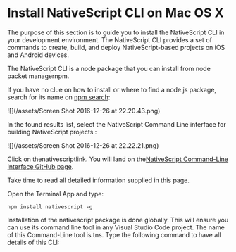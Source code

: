 # Install NativeScript CLI on Mac OS X

The purpose of this section is to guide you to install the NativeScript CLI in your development environment. The NativeScript CLI provides a set of commands to create, build, and deploy NativeScript-based projects on iOS and Android devices.

The NativeScript CLI is a node package that you can install from node packet managernpm.

If you have no clue on how to install or where to find a node.js package, search for its name on [npm search](http://npmsearch.com/):

![](/assets/Screen Shot 2016-12-26 at 22.20.43.png)

In the found results list, select the NativeScript Command Line interface for building NativeScript projects :

![](/assets/Screen Shot 2016-12-26 at 22.22.21.png)

Click on thenativescriptlink. You will land on the[NativeScript Command-Line Interface GitHub page](https://github.com/NativeScript/nativescript-cli#readme).

Take time to read all detailed information supplied in this page.

Open the Terminal App and type:

```
npm install nativescript -g
```



Installation of the nativescript package is done globally. This will ensure you can use its command line tool in any Visual Studio Code project. The name of this Command-Line tool is tns. Type the following command to have all details of this CLI:



